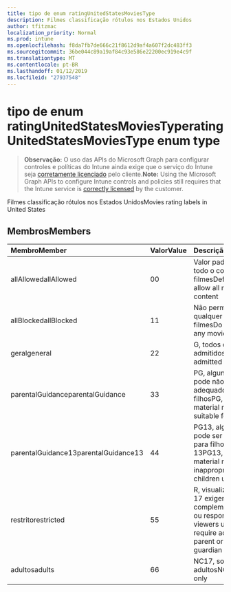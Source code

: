 ```yaml
---
title: tipo de enum ratingUnitedStatesMoviesType
description: Filmes classificação rótulos nos Estados Unidos
author: tfitzmac
localization_priority: Normal
ms.prod: intune
ms.openlocfilehash: f8da7fb7de666c21f8612d9af4a607f2dc483ff3
ms.sourcegitcommit: 36be044c89a19af84c93e586e22200ec919e4c9f
ms.translationtype: MT
ms.contentlocale: pt-BR
ms.lasthandoff: 01/12/2019
ms.locfileid: "27937548"
---
```

# <a name="ratingunitedstatesmoviestype-enum-type"></a><span data-ttu-id="aa3a2-103">tipo de enum ratingUnitedStatesMoviesType</span><span class="sxs-lookup"><span data-stu-id="aa3a2-103">ratingUnitedStatesMoviesType enum type</span></span>

> <span data-ttu-id="aa3a2-104">**Observação:** O uso das APIs do Microsoft Graph para configurar controles e políticas do Intune ainda exige que o serviço do Intune seja [corretamente licenciado](https://go.microsoft.com/fwlink/?linkid=839381) pelo cliente.</span><span class="sxs-lookup"><span data-stu-id="aa3a2-104">**Note:** Using the Microsoft Graph APIs to configure Intune controls and policies still requires that the Intune service is [correctly licensed](https://go.microsoft.com/fwlink/?linkid=839381) by the customer.</span></span>

<span data-ttu-id="aa3a2-105">Filmes classificação rótulos nos Estados Unidos</span><span class="sxs-lookup"><span data-stu-id="aa3a2-105">Movies rating labels in United States</span></span>
## <a name="members"></a><span data-ttu-id="aa3a2-106">Membros</span><span class="sxs-lookup"><span data-stu-id="aa3a2-106">Members</span></span>
|<span data-ttu-id="aa3a2-107">Membro</span><span class="sxs-lookup"><span data-stu-id="aa3a2-107">Member</span></span>|<span data-ttu-id="aa3a2-108">Valor</span><span class="sxs-lookup"><span data-stu-id="aa3a2-108">Value</span></span>|<span data-ttu-id="aa3a2-109">Descrição</span><span class="sxs-lookup"><span data-stu-id="aa3a2-109">Description</span></span>|
|:---|:---|:---|
|<span data-ttu-id="aa3a2-110">allAllowed</span><span class="sxs-lookup"><span data-stu-id="aa3a2-110">allAllowed</span></span>|<span data-ttu-id="aa3a2-111">0</span><span class="sxs-lookup"><span data-stu-id="aa3a2-111">0</span></span>|<span data-ttu-id="aa3a2-112">Valor padrão, permitir todo o conteúdo de filmes</span><span class="sxs-lookup"><span data-stu-id="aa3a2-112">Default value, allow all movies content</span></span>|
|<span data-ttu-id="aa3a2-113">allBlocked</span><span class="sxs-lookup"><span data-stu-id="aa3a2-113">allBlocked</span></span>|<span data-ttu-id="aa3a2-114">1</span><span class="sxs-lookup"><span data-stu-id="aa3a2-114">1</span></span>|<span data-ttu-id="aa3a2-115">Não permitir que qualquer conteúdo filmes</span><span class="sxs-lookup"><span data-stu-id="aa3a2-115">Do not allow any movies content</span></span>|
|<span data-ttu-id="aa3a2-116">geral</span><span class="sxs-lookup"><span data-stu-id="aa3a2-116">general</span></span>|<span data-ttu-id="aa3a2-117">2</span><span class="sxs-lookup"><span data-stu-id="aa3a2-117">2</span></span>|<span data-ttu-id="aa3a2-118">G, todos os anos admitidos</span><span class="sxs-lookup"><span data-stu-id="aa3a2-118">G, all ages admitted</span></span>|
|<span data-ttu-id="aa3a2-119">parentalGuidance</span><span class="sxs-lookup"><span data-stu-id="aa3a2-119">parentalGuidance</span></span>|<span data-ttu-id="aa3a2-120">3</span><span class="sxs-lookup"><span data-stu-id="aa3a2-120">3</span></span>|<span data-ttu-id="aa3a2-121">PG, alguns material pode não ser adequado para filhos</span><span class="sxs-lookup"><span data-stu-id="aa3a2-121">PG, some material may not be suitable for children</span></span>|
|<span data-ttu-id="aa3a2-122">parentalGuidance13</span><span class="sxs-lookup"><span data-stu-id="aa3a2-122">parentalGuidance13</span></span>|<span data-ttu-id="aa3a2-123">4</span><span class="sxs-lookup"><span data-stu-id="aa3a2-123">4</span></span>|<span data-ttu-id="aa3a2-124">PG13, alguns material pode ser inadequado para filhos em 13</span><span class="sxs-lookup"><span data-stu-id="aa3a2-124">PG13, some material may be inappropriate for children under 13</span></span>|
|<span data-ttu-id="aa3a2-125">restrito</span><span class="sxs-lookup"><span data-stu-id="aa3a2-125">restricted</span></span>|<span data-ttu-id="aa3a2-126">5</span><span class="sxs-lookup"><span data-stu-id="aa3a2-126">5</span></span>|<span data-ttu-id="aa3a2-127">R, visualizadores em 17 exigem a complementar adulto ou responsável</span><span class="sxs-lookup"><span data-stu-id="aa3a2-127">R, viewers under 17 require accompanying parent or adult guardian</span></span>|
|<span data-ttu-id="aa3a2-128">adultos</span><span class="sxs-lookup"><span data-stu-id="aa3a2-128">adults</span></span>|<span data-ttu-id="aa3a2-129">6</span><span class="sxs-lookup"><span data-stu-id="aa3a2-129">6</span></span>|<span data-ttu-id="aa3a2-130">NC17, somente para adultos</span><span class="sxs-lookup"><span data-stu-id="aa3a2-130">NC17, adults only</span></span>|



